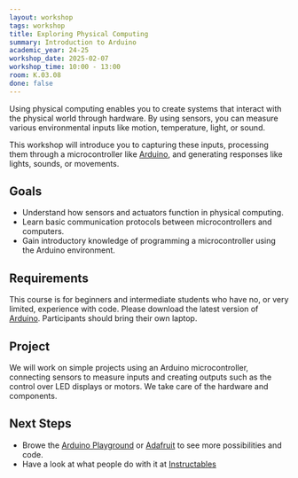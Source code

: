 ```yaml
---
layout: workshop
tags: workshop
title: Exploring Physical Computing
summary: Introduction to Arduino
academic_year: 24-25
workshop_date: 2025-02-07
workshop_time: 10:00 - 13:00
room: K.03.08
done: false
---
```


Using physical computing enables you to create systems that interact with the physical world through hardware. By using sensors, you can measure various environmental inputs like motion, temperature, light, or sound. 

This workshop will introduce you to capturing these inputs, processing them through a microcontroller like [Arduino](https://www.arduino.cc/), and generating responses like lights, sounds, or movements.

## Goals

- Understand how sensors and actuators function in physical computing.
- Learn basic communication protocols between microcontrollers and computers.
- Gain introductory knowledge of programming a microcontroller using the Arduino environment.

## Requirements

This course is for beginners and intermediate students who have no, or very limited, experience with code. Please download the latest version of [Arduino](https://www.arduino.cc/). Participants should bring their own laptop.

## Project

We will work on simple projects using an Arduino microcontroller, connecting sensors to measure inputs and creating outputs such as the control over  LED displays or motors.
We take care of the hardware and components.

## Next Steps

- Browe the [Arduino Playground](https://playground.arduino.cc/) or [Adafruit](https://learn.adafruit.com/)  to see more possibilities and code.
- Have a look at what people do with it at [Instructables](https://www.instructables.com/)
